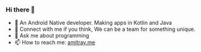 ### Hi there 👋


- 🌱 An Android Native developer. Making apps in Kotlin and Java 
- 👯 Connect with me if you think, We can be a team for something unique.
- 💬 Ask me about programming
- 📫 How to reach me: [amitray.me](https://amitray.me/)
